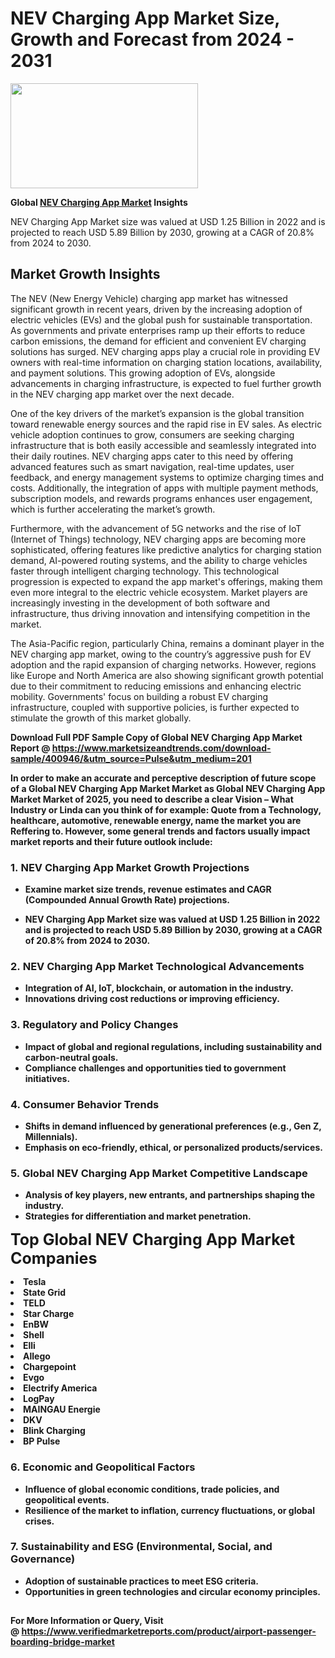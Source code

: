 <H1>NEV Charging App Market Size, Growth and Forecast from 2024 - 2031</H1><img class="aligncenter size-medium wp-image-584254" src="https://thirdeyenews.in/wp-content/uploads/2024/09/Global-Market-Research-300x168.jpeg" alt="" width="300" height="168" /><p><strong>Global&nbsp;<a href="https://www.marketsizeandtrends.com/download-sample/400946/&amp;utm_source=Pulse&amp;utm_medium=201">NEV Charging App Market</a> Insights</strong></p><p>NEV Charging App Market size was valued at USD 1.25 Billion in 2022 and is projected to reach USD 5.89 Billion by 2030, growing at a CAGR of 20.8% from 2024 to 2030.</p><p><h2>Market Growth Insights</h2> <p>The NEV (New Energy Vehicle) charging app market has witnessed significant growth in recent years, driven by the increasing adoption of electric vehicles (EVs) and the global push for sustainable transportation. As governments and private enterprises ramp up their efforts to reduce carbon emissions, the demand for efficient and convenient EV charging solutions has surged. NEV charging apps play a crucial role in providing EV owners with real-time information on charging station locations, availability, and payment solutions. This growing adoption of EVs, alongside advancements in charging infrastructure, is expected to fuel further growth in the NEV charging app market over the next decade.</p> <p><strong></strong></p> <p>One of the key drivers of the market’s expansion is the global transition toward renewable energy sources and the rapid rise in EV sales. As electric vehicle adoption continues to grow, consumers are seeking charging infrastructure that is both easily accessible and seamlessly integrated into their daily routines. NEV charging apps cater to this need by offering advanced features such as smart navigation, real-time updates, user feedback, and energy management systems to optimize charging times and costs. Additionally, the integration of apps with multiple payment methods, subscription models, and rewards programs enhances user engagement, which is further accelerating the market’s growth.</p> <p>Furthermore, with the advancement of 5G networks and the rise of IoT (Internet of Things) technology, NEV charging apps are becoming more sophisticated, offering features like predictive analytics for charging station demand, AI-powered routing systems, and the ability to charge vehicles faster through intelligent charging technology. This technological progression is expected to expand the app market's offerings, making them even more integral to the electric vehicle ecosystem. Market players are increasingly investing in the development of both software and infrastructure, thus driving innovation and intensifying competition in the market.</p> <p>The Asia-Pacific region, particularly China, remains a dominant player in the NEV charging app market, owing to the country’s aggressive push for EV adoption and the rapid expansion of charging networks. However, regions like Europe and North America are also showing significant growth potential due to their commitment to reducing emissions and enhancing electric mobility. Governments' focus on building a robust EV charging infrastructure, coupled with supportive policies, is further expected to stimulate the growth of this market globally.</p> <p><strong></p><p><span class=""><strong>Download Full PDF Sample Copy of Global NEV Charging App Market Report</strong> @ <a href="https://www.marketsizeandtrends.com/download-sample/400946/&amp;utm_source=Pulse&amp;utm_medium=201" target="_blank">https://www.marketsizeandtrends.com/download-sample/400946/&amp;utm_source=Pulse&amp;utm_medium=201</a></span></p><p>In order to make an accurate and perceptive description of future scope of a Global&nbsp;NEV Charging App Market Market as Global&nbsp;NEV Charging App Market Market of 2025, you need to describe a clear Vision &ndash; What Industry or Linda can you think of for example: Quote from a Technology, healthcare, automotive, renewable energy, name the market you are Reffering to. However, some general trends and factors usually impact market reports and their future outlook include:</p><h3>1.&nbsp;<strong>NEV Charging App Market Growth Projections</strong></h3><ul><li>Examine market size trends, revenue estimates and CAGR (Compounded Annual Growth Rate) projections.</li><li><p>NEV Charging App Market size was valued at USD 1.25 Billion in 2022 and is projected to reach USD 5.89 Billion by 2030, growing at a CAGR of 20.8% from 2024 to 2030.</p></li></ul><h3>2.&nbsp;<strong>NEV Charging App Market Technological Advancements</strong></h3><ul><li>Integration of AI, IoT, blockchain, or automation in the industry.</li><li>Innovations driving cost reductions or improving efficiency.</li></ul><h3>3.&nbsp;<strong>Regulatory and Policy Changes</strong></h3><ul><li>Impact of global and regional regulations, including sustainability and carbon-neutral goals.</li><li>Compliance challenges and opportunities tied to government initiatives.</li></ul><h3>4.&nbsp;<strong>Consumer Behavior Trends</strong></h3><ul><li>Shifts in demand influenced by generational preferences (e.g., Gen Z, Millennials).</li><li>Emphasis on eco-friendly, ethical, or personalized products/services.</li></ul><h3>5.&nbsp;<strong>Global NEV Charging App Market Competitive Landscape</strong></h3><ul><li>Analysis of key players, new entrants, and partnerships shaping the industry.</li><li>Strategies for differentiation and market penetration.</li></ul><p data-pm-slice="1 1 []"><span style="color: inherit; font-family: inherit; font-size: 25px;">Top Global NEV Charging App Market Companies</span></p><div class="" data-test-id=""><p><li>Tesla</li><li> State Grid</li><li> TELD</li><li> Star Charge</li><li> EnBW</li><li> Shell</li><li> Elli</li><li> Allego</li><li> Chargepoint</li><li> Evgo</li><li> Electrify America</li><li> LogPay</li><li> MAINGAU Energie</li><li> DKV</li><li> Blink Charging</li><li> BP Pulse</li></p></div><h3>6.&nbsp;<strong>Economic and Geopolitical Factors</strong></h3><ul><li>Influence of global economic conditions, trade policies, and geopolitical events.</li><li>Resilience of the market to inflation, currency fluctuations, or global crises.</li></ul><h3>7.&nbsp;<strong>Sustainability and ESG (Environmental, Social, and Governance)</strong></h3><ul><li>Adoption of sustainable practices to meet ESG criteria.</li><li>Opportunities in green technologies and circular economy principles.</li></ul><h2><strong style="font-size: 14px;">For More Information or Query, Visit @&nbsp;</strong><a style="background-color: #ffffff; font-size: 14px;" href="https://www.marketsizeandtrends.com/report/nev-charging-app-market/" target="_blank">https://www.verifiedmarketreports.com/product/airport-passenger-boarding-bridge-market</a></h2>
